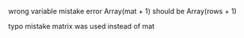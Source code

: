 wrong variable mistake error Array(mat + 1) should be Array(rows + 1)

typo mistake matrix was used instead of mat

